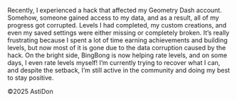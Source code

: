 Recently, I experienced a hack that affected my Geometry Dash account. Somehow, someone gained access to my data, and as a result, all of my progress got corrupted. Levels I had completed, my custom creations, and even my saved settings were either missing or completely broken. It’s really frustrating because I spent a lot of time earning achievements and building levels, but now most of it is gone due to the data corruption caused by the hack. On the bright side, BingBong is now helping rate levels, and on some days, I even rate levels myself! I’m currently trying to recover what I can, and despite the setback, I’m still active in the community and doing my best to stay positive.

©2025 AstiDon
